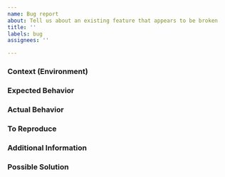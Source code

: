 ```yaml
---
name: Bug report
about: Tell us about an existing feature that appears to be broken
title: ''
labels: bug
assignees: ''

---
```


### Context (Environment)
<!-- Operating system platform and version, Node version, whether your instance uses a drive or folder, etc. -->

### Expected Behavior

### Actual Behavior
<!-- Describe what happened as clearly as possible. Include screenshots, logs, and other artifacts as needed. -->

### To Reproduce
<!-- Please provide clear instructions. If necessary, fork Library and include a link to the branch with your changes as well as any setup instructions needed for that branch. -->

### Additional Information
<!-- Add any other context about the problem here. -->

### Possible Solution
<!-- If you have started to debug, describe what you have found and possible ways to further your progress. -->
